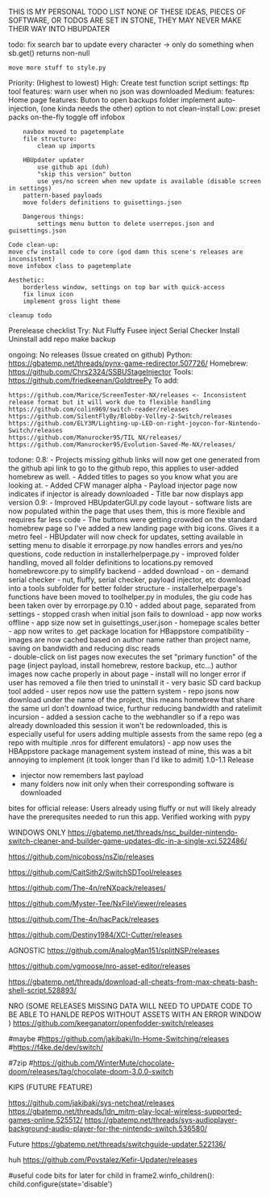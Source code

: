THIS IS MY PERSONAL TODO LIST
NONE OF THESE IDEAS, PIECES OF SOFTWARE, OR TODOS ARE SET IN STONE, THEY MAY NEVER MAKE THEIR WAY INTO HBUPDATER

todo:
    fix search bar to update every character -> only do something when sb.get() returns non-null

    move more stuff to style.py

Priority:
    (Highest to lowest)
    High:
        Create test function script
        settings:
            ftp tool
        features:
            warn user when no json was downloaded
    Medium:
        features:
            Home page features:
            Buton to open backups folder
            implement auto-injection, (one kinda needs the other)
            option to not clean-install
    Low:
        preset packs
        on-the-fly toggle off infobox
       
        navbox moved to pagetemplate
        file structure:
            clean up imports

        HBUpdater updater
            use github api (duh)
            "skip this version" button
            use yes/no screen when new update is available (disable screen in settings)
        pattern-based payloads
        move folders definitions to guisettings.json

        Dangerous things:
            settings menu button to delete userrepos.json and guisettings.json

    Code clean-up:
    move cfw install code to core (god damn this scene's releases are inconsistent)
    move infobox class to pagetemplate

    Aesthetic:
        borderless window, settings on top bar with quick-access
        fix linux icon
        implement gross light theme

    cleanup todo

Prerelease checklist 
Try:
    Nut
    Fluffy
    Fusee
    inject
    Serial Checker
    Install
    Uninstall
    add repo
    make backup

ongoing:
No releases (Issue created on github)
    Python:
        https://gbatemp.net/threads/pynx-game-redirector.507726/
    Homebrew:
        https://github.com/Chrs2324/SSBUStageInjector
    Tools:
        https://github.com/friedkeenan/GoldtreePy
To add:
    
    https://github.com/Marice/ScreenTester-NX/releases <- Inconsistent release format but it will work due to flexible handling
    https://github.com/colin969/switch-reader/releases
    https://github.com/SilentFlyBy/Blobby-Volley-2-Switch/releases
    https://github.com/ELY3M/Lighting-up-LED-on-right-joycon-for-Nintendo-Switch/releases
    https://github.com/Manurocker95/TIL_NX/releases/
    https://github.com/Manurocker95/Evolution-Saved-Me-NX/releases/

todone:
0.8:
    - Projects missing github links will now get one generated from the github api link to go to the github repo, this applies to user-added homebrew as well. 
    - Added titles to pages so you know what you are looking at.
    - Added CFW manager alpha
    - Payload injector page now indicates if injector is already downloaded
    - Title bar now displays app version
0.9:
    - Improved HBUpdaterGUI.py code layout
    - software lists are now populated within the page that uses them, this is more flexible and requires far less code
    - The buttons were getting crowded on the standard homebrew page so I've added a new landing page with big icons. Gives it a metro feel
     - HBUpdater will now check for updates, setting available in setting menu to disable it
    errorpage.py now handles errors and yes/no questions, code reduction in installerhelperpage.py
    - improved folder handling, moved all folder definitions to locations.py
    removed homebrewcore.py to simplify backend
    - added download - on - demand serial checker
    - nut, fluffy, serial checker, payload injector, etc download into a tools subfolder for better folder structure 
    - installerhelperpage's functions have been moved to toolhelper.py in modules, the giu code has been taken over by errorpage.py
0.10
    - added about page, separated from settings
    - stopped crash when initial json fails to download
    - app now works offline
    - app size now set in guisettings_user.json
    - homepage scales better
    - app now writes to .get package location for HBappstore compatibility
    - images are now cached based on author name rather than project name, saving on bandwidth and reducing disc reads  
    - double-click on list pages now executes the set "primary function" of the page (inject payload, install homebrew, restore backup, etc...)
    author images now cache properly in about page
    - install will no longer error if user has removed a file then tried to uninstall it
    - very basic SD card backup tool added
    - user repos now use the pattern system
    - repo jsons now download under the name of the project, this means homebrew that share the same url don't download twice, furthur reducing bandwidth and ratelimit incursion
    - added a session cache to the webhandler so if a repo was already downloaded this session it won't be redownloaded, this is especially useful for users adding multiple assests from the same repo (eg a repo with multiple .nros for different emulators)
    - app now uses the HBAppstore package management system instead of mine, this was a bit annoying to implement (it took longer than I'd like to admit)
1.0-1.1
Release
 - injector now remembers last payload
 - many folders now init only when their corresponding software is downloaded



    
 

bites for official release:
Users already using fluffy or nut will likely already have the prerequsites needed to run this app.
Verified working with pypy


WINDOWS ONLY
https://gbatemp.net/threads/nsc_builder-nintendo-switch-cleaner-and-builder-game-updates-dlc-in-a-single-xci.522486/ 

https://github.com/nicoboss/nsZip/releases

https://github.com/CaitSith2/SwitchSDTool/releases

https://github.com/The-4n/reNXpack/releases/

https://github.com/Myster-Tee/NxFileViewer/releases

https://github.com/The-4n/hacPack/releases

https://github.com/Destiny1984/XCI-Cutter/releases

AGNOSTIC
https://github.com/AnalogMan151/splitNSP/releases

https://github.com/vgmoose/nro-asset-editor/releases


https://gbatemp.net/threads/download-all-cheats-from-max-cheats-bash-shell-script.528893/

NRO (SOME RELEASES MISSING DATA WILL NEED TO UPDATE CODE TO BE ABLE TO HANLDE REPOS WITHOUT ASSETS WITH AN ERROR WINDOW )
https://github.com/keeganatorr/openfodder-switch/releases

#maybe
#https://github.com/jakibaki/In-Home-Switching/releases
#https://f4ke.de/dev/switch/

#7zip
#https://github.com/WinterMute/chocolate-doom/releases/tag/chocolate-doom-3.0.0-switch

KIPS (FUTURE FEATURE)

https://github.com/jakibaki/sys-netcheat/releases
https://gbatemp.net/threads/ldn_mitm-play-local-wireless-supported-games-online.525512/
https://gbatemp.net/threads/sys-audioplayer-background-audio-player-for-the-nintendo-switch.536580/

Future
https://gbatemp.net/threads/switchguide-updater.522136/

huh
https://github.com/Povstalez/Kefir-Updater/releases





#useful code bits for later
for child in frame2.winfo_children():
    child.configure(state='disable')